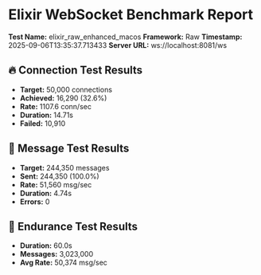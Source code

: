 # Elixir WebSocket Benchmark Report

**Test Name:** elixir_raw_enhanced_macos
**Framework:** Raw
**Timestamp:** 2025-09-06T13:35:37.713433
**Server URL:** ws://localhost:8081/ws

## 🔥 Connection Test Results

- **Target:** 50,000 connections
- **Achieved:** 16,290 (32.6%)
- **Rate:** 1107.6 conn/sec
- **Duration:** 14.71s
- **Failed:** 10,910

## 🌊 Message Test Results

- **Target:** 244,350 messages
- **Sent:** 244,350 (100.0%)
- **Rate:** 51,560 msg/sec
- **Duration:** 4.74s
- **Errors:** 0

## 💪 Endurance Test Results

- **Duration:** 60.0s
- **Messages:** 3,023,000
- **Avg Rate:** 50,374 msg/sec

